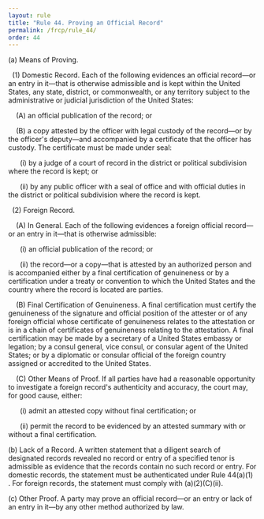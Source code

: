 ```yaml
---
layout: rule
title: "Rule 44. Proving an Official Record"
permalink: /frcp/rule_44/
order: 44
---
```


(a) Means of Proving.


&nbsp;&nbsp;(1) Domestic Record. Each of the following evidences an official record—or an entry in it—that is otherwise admissible and is kept within the United States, any state, district, or commonwealth, or any territory subject to the administrative or judicial jurisdiction of the United States:


&nbsp;&nbsp;&nbsp;&nbsp;(A) an official publication of the record; or


&nbsp;&nbsp;&nbsp;&nbsp;(B) a copy attested by the officer with legal custody of the record—or by the officer's deputy—and accompanied by a certificate that the officer has custody. The certificate must be made under seal:


&nbsp;&nbsp;&nbsp;&nbsp;&nbsp;&nbsp;(i) by a judge of a court of record in the district or political subdivision where the record is kept; or


&nbsp;&nbsp;&nbsp;&nbsp;&nbsp;&nbsp;(ii) by any public officer with a seal of office and with official duties in the district or political subdivision where the record is kept.


&nbsp;&nbsp;(2) Foreign Record.


&nbsp;&nbsp;&nbsp;&nbsp;(A) In General. Each of the following evidences a foreign official record—or an entry in it—that is otherwise admissible:


&nbsp;&nbsp;&nbsp;&nbsp;&nbsp;&nbsp;(i) an official publication of the record; or


&nbsp;&nbsp;&nbsp;&nbsp;&nbsp;&nbsp;(ii) the record—or a copy—that is attested by an authorized person and is accompanied either by a final certification of genuineness or by a certification under a treaty or convention to which the United States and the country where the record is located are parties.


&nbsp;&nbsp;&nbsp;&nbsp;(B) Final Certification of Genuineness. A final certification must certify the genuineness of the signature and official position of the attester or of any foreign official whose certificate of genuineness relates to the attestation or is in a chain of certificates of genuineness relating to the attestation. A final certification may be made by a secretary of a United States embassy or legation; by a consul general, vice consul, or consular agent of the United States; or by a diplomatic or consular official of the foreign country assigned or accredited to the United States.


&nbsp;&nbsp;&nbsp;&nbsp;(C) Other Means of Proof. If all parties have had a reasonable opportunity to investigate a foreign record's authenticity and accuracy, the court may, for good cause, either:


&nbsp;&nbsp;&nbsp;&nbsp;&nbsp;&nbsp;(i) admit an attested copy without final certification; or


&nbsp;&nbsp;&nbsp;&nbsp;&nbsp;&nbsp;(ii) permit the record to be evidenced by an attested summary with or without a final certification.


(b) Lack of a Record. A written statement that a diligent search of designated records revealed no record or entry of a specified tenor is admissible as evidence that the records contain no such record or entry. For domestic records, the statement must be authenticated under Rule 44(a)(1) . For foreign records, the statement must comply with (a)(2)(C)(ii).


(c) Other Proof. A party may prove an official record—or an entry or lack of an entry in it—by any other method authorized by law.